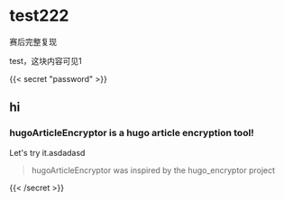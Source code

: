 # test222


赛后完整复现

test，这块内容可见1

<!--more-->



{{< secret "password" >}}

## hi

### hugoArticleEncryptor is a hugo article encryption tool!

Let's try it.asdadasd

> hugoArticleEncryptor was inspired by the hugo_encryptor project

{{< /secret >}}
